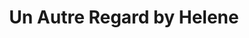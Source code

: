 ---
title: "Un Autre Regard by Helene"
url: /chateaubourg/un-autre-regard-by-helene/
shop: coiffeur
---